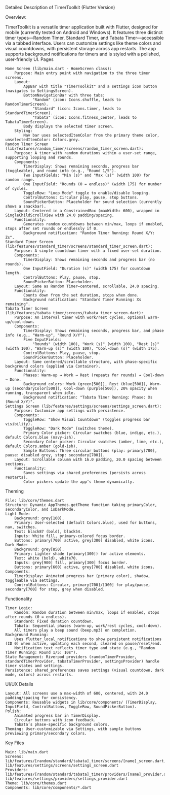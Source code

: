 Detailed Description of TimerToolkit (Flutter Version)

Overview:

TimerToolkit is a versatile timer application built with Flutter, designed for mobile (currently tested on Android and Windows). It features three distinct timer types—Random Timer, Standard Timer, and Tabata Timer—accessible via a tabbed interface. Users can customize settings like theme colors and visual countdowns, with persistent storage across app restarts. The app supports background notifications for timers and is styled with a polished, user-friendly UI.
Pages

    Home Screen (lib/main.dart - HomeScreen class):
        Purpose: Main entry point with navigation to the three timer screens.
        Layout:
            AppBar with title "TimerToolkit" and a settings icon button (navigates to SettingsScreen).
            BottomNavigationBar with three tabs:
                "Random" (icon: Icons.shuffle, leads to RandomTimerScreen).
                "Standard" (icon: Icons.timer, leads to StandardTimerScreen).
                "Tabata" (icon: Icons.fitness_center, leads to TabataTimerScreen).
            Body displays the selected timer screen.
        Styling:
            Nav bar uses selectedItemColor from the primary theme color, unselectedItemColor: Colors.grey.
    Random Timer Screen (lib/features/random_timer/screens/random_timer_screen.dart):
        Purpose: A timer with random durations within a user-set range, supporting looping and rounds.
        Components:
            TimerDisplay: Shows remaining seconds, progress bar (toggleable), and round info (e.g., "Round 1/5").
            Two InputFields: "Min (s)" and "Max (s)" (width 100) for random range.
            One InputField: "Rounds (0 = endless)" (width 175) for number of cycles.
            ToggleRow: "Loop Mode" toggle to enable/disable looping.
            ControlButtons: Circular play, pause, stop buttons.
            SoundPickerButton: Placeholder for sound selection (currently shows a snackbar).
        Layout: Centered in a ConstrainedBox (maxWidth: 600), wrapped in SingleChildScrollView with 24.0 padding/spacing.
        Functionality:
            Generates random countdowns between min/max, loops if enabled, stops after set rounds or endlessly if 0.
            Background notification: "Random Timer Running: Round X/Y: Zs".
    Standard Timer Screen (lib/features/standard_timer/screens/standard_timer_screen.dart):
        Purpose: A simple countdown timer with a fixed user-set duration.
        Components:
            TimerDisplay: Shows remaining seconds and progress bar (no rounds).
            One InputField: "Duration (s)" (width 175) for countdown length.
            ControlButtons: Play, pause, stop.
            SoundPickerButton: Placeholder.
        Layout: Same as Random Timer—centered, scrollable, 24.0 spacing.
        Functionality:
            Counts down from the set duration, stops when done.
            Background notification: "Standard Timer Running: Xs remaining".
    Tabata Timer Screen (lib/features/tabata_timer/screens/tabata_timer_screen.dart):
        Purpose: An interval timer with work/rest cycles, optional warm-up/cool-down.
        Components:
            TimerDisplay: Shows remaining seconds, progress bar, and phase info (e.g., "Warm-up", "Round X/Y").
            Five InputFields:
                "Rounds" (width 100), "Work (s)" (width 100), "Rest (s)" (width 100), "Warm-up (s)" (width 100), "Cool-down (s)" (width 175).
            ControlButtons: Play, pause, stop.
            SoundPickerButton: Placeholder.
        Layout: Same centered/scrollable structure, with phase-specific background colors (applied via Container).
        Functionality:
            Phases: Warm-up → Work → Rest (repeats for rounds) → Cool-down → Done.
            Background colors: Work (green[500]), Rest (blue[500]), Warm-up (secondaryColor[500]), Cool-down (purple[500]), 20% opacity when running, transparent when idle.
            Background notification: "Tabata Timer Running: Phase: Xs (Round X/Y)".
    Settings Screen (lib/features/settings/screens/settings_screen.dart):
        Purpose: Customize app settings with persistence.
        Components:
            ToggleRow: "Show Visual Countdown" (toggles progress bar visibility).
            ToggleRow: "Dark Mode" (switches theme).
            Primary Color picker: Circular swatches (blue, indigo, etc.), default Colors.blue (navy-ish).
            Secondary Color picker: Circular swatches (amber, lime, etc.), default Colors.amber (gold-ish).
            Sample Buttons: Three circular buttons (play: primary[700], pause: disabled grey, stop: secondary[700]).
        Layout: Scrollable column with 16.0 padding, 20.0 spacing between sections.
        Functionality:
            Saves settings via shared_preferences (persists across restarts).
            Color pickers update the app’s theme dynamically.

Theming

    File: lib/core/themes.dart
    Structure: Dynamic AppThemes.getTheme function taking primaryColor, secondaryColor, and isDarkMode.
    Light Mode:
        Background: grey[100].
        Primary: User-selected (default Colors.blue), used for buttons, nav, switches.
        Text: black87 (bold), black54.
        Inputs: White fill, primary-colored focus border.
        Buttons: primary[700] active, grey[300] disabled, white icons.
    Dark Mode:
        Background: grey[850].
        Primary: Lighter shade (primary[300]) for active elements.
        Text: white (bold), white70.
        Inputs: grey[900] fill, primary[300] focus border.
        Buttons: primary[600] active, grey[700] disabled, white icons.
    Components:
        TimerDisplay: Animated progress bar (primary color), shadow, toggleable via settings.
        ControlButtons: Circular, primary[700]/[300] for play/pause, secondary[700] for stop, grey when disabled.

Functionality

    Timer Logic:
        Random: Random duration between min/max, loops if enabled, stops after rounds (0 = endless).
        Standard: Fixed duration countdown.
        Tabata: Sequential phases (warm-up, work/rest cycles, cool-down).
        All timers play a beep sound (beep.mp3) on completion.
    Background Running:
        Uses flutter_local_notifications to show persistent notifications (ID 0) when active, updating each second, cleared on pause/reset/end.
        Notification text reflects timer type and state (e.g., "Random Timer Running: Round 1/5: 10s").
    State Management: Riverpod providers (randomTimerProvider, standardTimerProvider, tabataTimerProvider, settingsProvider) handle timer states and settings.
    Persistence: shared_preferences saves settings (visual countdown, dark mode, colors) across restarts.

UI/UX Details

    Layout: All screens use a max-width of 600, centered, with 24.0 padding/spacing for consistency.
    Components: Reusable widgets in lib/core/components/ (TimerDisplay, InputField, ControlButtons, ToggleRow, SoundPickerButton).
    Polish:
        Animated progress bar in TimerDisplay.
        Circular buttons with icon feedback.
        Tabata’s phase-specific background colors.
    Theming: User-customizable via Settings, with sample buttons previewing primary/secondary colors.

Key Files

    Main: lib/main.dart
    Screens: lib/features/[random/standard/tabata]_timer/screens/[name]_screen.dart, lib/features/settings/screens/settings_screen.dart
    Providers: lib/features/[random/standard/tabata]_timer/providers/[name]_provider.dart, lib/features/settings/providers/settings_provider.dart
    Theme: lib/core/themes.dart
    Components: lib/core/components/*.dart